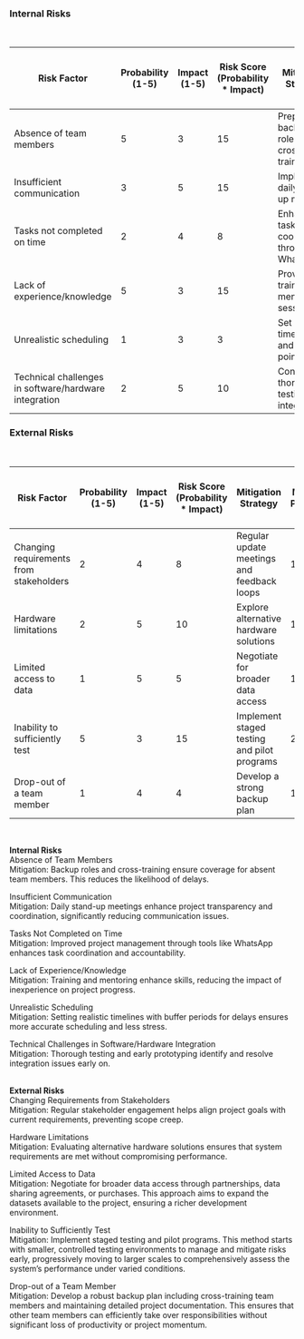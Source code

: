 ### Internal Risks
<br>

| Risk Factor                              | Probability (1-5) | Impact (1-5) | Risk Score (Probability * Impact) | Mitigation Strategy                          | Post-Mitigation Probability (1-5) | Post-Mitigation Impact (1-5) | Post-Mitigation Risk Score (Probability * Impact) |
|------------------------------------------|-------------------|--------------|-----------------------------------|----------------------------------------------|------------------------------------|------------------------------|---------------------------------------------------|
| Absence of team members                  | 5                 | 3            | 15                                | Prepare backup roles and cross-training      | 2                                  | 3                        | 6                                                 |
| Insufficient communication               | 3                 | 5            | 15                                | Implement daily stand-up meetings             | 1                                  | 5                        | 5                                                 |
| Tasks not completed on time              | 2                 | 4            | 8                                 | Enhance task coordination through WhatsApp    | 1                                  | 4                        | 4                                                 |
| Lack of experience/knowledge             | 5                 | 3            | 15                                | Provide training and mentoring sessions       | 2                                  | 3                        | 6                                                 |
| Unrealistic scheduling                   | 1                 | 3            | 3                                 | Set realistic timelines and check points      | 1                                  | 3                        | 3                                                 |
| Technical challenges in software/hardware integration | 2           | 5            | 10                                | Conduct thorough testing of all integrations | 1                                  | 5                        | 5                                                 |

### External Risks
<br>

| Risk Factor                              | Probability (1-5) | Impact (1-5) | Risk Score (Probability * Impact) | Mitigation Strategy                          | Post-Mitigation Probability (1-5) | Post-Mitigation Impact (1-5) | Post-Mitigation Risk Score (Probability * Impact) |
|------------------------------------------|-------------------|--------------|-----------------------------------|----------------------------------------------|------------------------------------|------------------------------|---------------------------------------------------|
| Changing requirements from stakeholders  | 2                 | 4            | 8                                 | Regular update meetings and feedback loops   | 1                                  | 4                        | 4                                                 |
| Hardware limitations                     | 2                 | 5            | 10                                | Explore alternative hardware solutions        | 1                                  | 5                        | 5                                                 |
| Limited access to data                   | 1                 | 5            | 5                                 | Negotiate for broader data access             | 1                                  | 5                        | 5                                                 |
| Inability to sufficiently test           | 5                 | 3            | 15                                | Implement staged testing and pilot programs   | 2                                  | 3                        | 6                                                 |
| Drop-out of a team member                | 1                 | 4            | 4                                 | Develop a strong backup plan                  | 1                                  | 4                        | 4                                                 |

<br>


__Internal Risks__
<br>
Absence of Team Members<br>
Mitigation: Backup roles and cross-training ensure coverage for absent team members. This reduces the likelihood of delays.<br>

Insufficient Communication<br>
Mitigation: Daily stand-up meetings enhance project transparency and coordination, significantly reducing communication issues.<br>

Tasks Not Completed on Time<br>
Mitigation: Improved project management through tools like WhatsApp enhances task coordination and accountability.<br>

Lack of Experience/Knowledge<br>
Mitigation: Training and mentoring enhance skills, reducing the impact of inexperience on project progress.<br>

Unrealistic Scheduling<br>
Mitigation: Setting realistic timelines with buffer periods for delays ensures more accurate scheduling and less stress.<br>

Technical Challenges in Software/Hardware Integration<br>
Mitigation: Thorough testing and early prototyping identify and resolve integration issues early on.<br>
<br>


__External Risks__
<br>
Changing Requirements from Stakeholders <br>
Mitigation: Regular stakeholder engagement helps align project goals with current requirements, preventing scope creep. <br> 

Hardware Limitations<br>
Mitigation: Evaluating alternative hardware solutions ensures that system requirements are met without compromising performance.<br>

Limited Access to Data<br>
Mitigation: Negotiate for broader data access through partnerships, data sharing agreements, or purchases. This approach aims to expand the datasets available to the project, ensuring a richer development environment.<br>

Inability to Sufficiently Test<br> 
Mitigation: Implement staged testing and pilot programs. This method starts with smaller, controlled testing environments to manage and mitigate risks early, progressively moving to larger scales to comprehensively assess the system’s performance under varied conditions.<br>

Drop-out of a Team Member<br> 
Mitigation: Develop a robust backup plan including cross-training team members and maintaining detailed project documentation. This ensures that other team members can efficiently take over responsibilities without significant loss of productivity or project momentum.<br>
